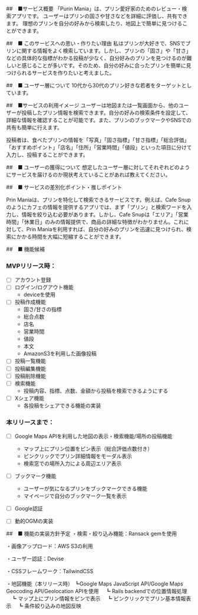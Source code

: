 ##　■サービス概要
「Purin Mania」は、プリン愛好家のためのレビュー・検索アプリです。
ユーザーはプリンの固さや甘さなどを詳細に評価し、共有できます。
理想のプリンを自分の好みから検索したり、地図上で簡単に見つけることができます。

##　■ このサービスへの思い・作りたい理由
私はプリンが大好きで、SNSでプリンに関する情報をよく検索しています。しかし、プリンの「固さ」や「甘さ」などの具体的な指標がわかる投稿が少なく、自分好みのプリンを見つけるのが難しいと感じることが多いです。そのため、自分の好みに合ったプリンを簡単に見つけられるサービスを作りたいと考えました。


##　■ ユーザー層について
10代から30代のプリン好きな若者をターゲットとしています。


##　■サービスの利用イメージ
ユーザーは地図または一覧画面から、他のユーザーが投稿したプリン情報を検索できます。自分の好みの検索条件を設定して、詳細な情報を確認することが可能です。また、プリンのブックマークやSNSでの共有も簡単に行えます。

投稿者は、食べたプリンの情報を「写真」「固さ指標」「甘さ指標」「総合評価」「おすすめポイント」「店名」「住所」「営業時間」「値段」といった項目に分けて入力し、投稿することができます。


##　■ ユーザーの獲得について
想定したユーザー層に対してそれぞれどのようにサービスを届けるのか現状考えていることがあれば教えてください。


##　■ サービスの差別化ポイント・推しポイント

Prin Maniaは、プリンを特化して検索できるサービスです。例えば、Cafe Snupのようにカフェの情報を提供するアプリでは、まず「プリン」と検索ワードを入力し、情報を絞り込む必要があります。しかし、Cafe Snupは「エリア」「営業時間」「休業日」のみの情報提供で、商品の詳細な特徴がわかりません。これに対して、Prin Maniaを利用すれば、自分の好みのプリンを迅速に見つけられ、検索にかかる時間を大幅に短縮することができます。


##　■ 機能候補

### MVPリリース時：
- [ ] アカウント登録
- [ ] ログイン/ログアウト機能
    - deviceを使用
- [ ] 投稿作成機能
    - 固さ/甘さの指標
    - 総合点数
    - 店名
    - 営業時間
    - 値段
    - 本文
    - AmazonS3を利用した画像投稿
- [ ] 投稿一覧機能
- [ ] 投稿編集機能
- [ ] 投稿削除機能
- [ ] 検索機能
    - 投稿内容、指標、点数、金額から投稿を検索できるようにする
- [ ] Xシェア機能
    - 各投稿をシェアできる機能の実装



### 本リリースまで：
- [ ] Google Maps APIを利用した地図の表示・検索機能/場所の投稿機能
   - マップ上にプリン位置をピン表示（総合評価点数付き）
   - ピンクリックでプリン詳細情報をモーダル表示
   - 検索窓での場所入力による周辺エリア表示 

- [ ] ブックマーク機能
    - ユーザーが気になるプリンをブックマークできる機能
    - マイページで自分のブックマーク一覧を表示

- [ ] Google認証

- [ ] 動的OGMの実装
    


##　■ 機能の実装方針予定
・検索・絞り込み機能：Ransack gemを使用


・画像アップロード：AWS S3の利用


・ユーザー認証：Devise


・CSSフレームワーク：TailwindCSS


・地図機能（本リリース時）
   ┗Google Maps JavaScript API/Google Maps Geocoding API/Geolocation APIを使用
 　┗ Rails backendでの位置情報処理
 　┗ マップ上にプリン情報をピンで表示
 　┗ ピンクリックでプリン基本情報表示
 　┗ 条件絞り込みの地図反映

